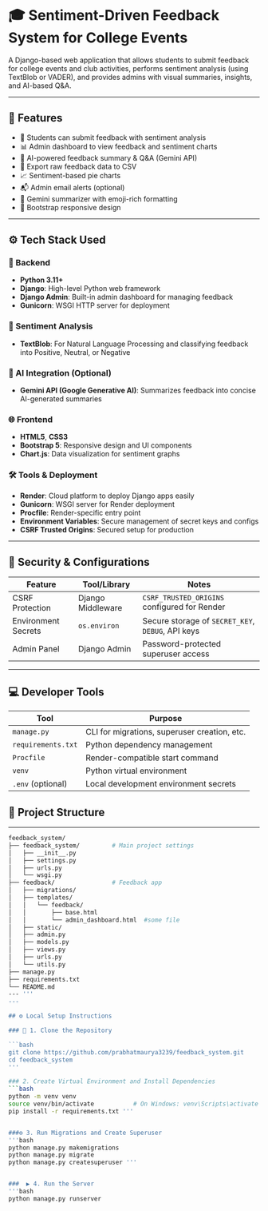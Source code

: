 # 🎓 Sentiment-Driven Feedback System for College Events

A Django-based web application that allows students to submit feedback for college events and club activities, performs sentiment analysis (using TextBlob or VADER), and provides admins with visual summaries, insights, and AI-based Q&A.

---

## 🚀 Features

- 📝 Students can submit feedback with sentiment analysis
- 📊 Admin dashboard to view feedback and sentiment charts
- 🤖 AI-powered feedback summary & Q&A (Gemini API)
- 📄 Export raw feedback data to CSV
- 📈 Sentiment-based pie charts
- 📬 Admin email alerts (optional)
- 🧠 Gemini summarizer with emoji-rich formatting
- 🎨 Bootstrap responsive design

---
## ⚙️ Tech Stack Used

### 🧠 Backend
- **Python 3.11+**
- **Django**: High-level Python web framework
- **Django Admin**: Built-in admin dashboard for managing feedback
- **Gunicorn**: WSGI HTTP server for deployment

### 💬 Sentiment Analysis
- **TextBlob**: For Natural Language Processing and classifying feedback into Positive, Neutral, or Negative

### 🤖 AI Integration (Optional)
- **Gemini API (Google Generative AI)**: Summarizes feedback into concise AI-generated summaries

### 🌐 Frontend
- **HTML5**, **CSS3**
- **Bootstrap 5**: Responsive design and UI components
- **Chart.js**: Data visualization for sentiment graphs

### 🛠️ Tools & Deployment
- **Render**: Cloud platform to deploy Django apps easily
- **Gunicorn**: WSGI server for Render deployment
- **Procfile**: Render-specific entry point
- **Environment Variables**: Secure management of secret keys and configs
- **CSRF Trusted Origins**: Secured setup for production

---

## 🔐 Security & Configurations

| Feature | Tool/Library | Notes |
|--------|--------------|-------|
| CSRF Protection | Django Middleware | `CSRF_TRUSTED_ORIGINS` configured for Render |
| Environment Secrets | `os.environ` | Secure storage of `SECRET_KEY`, `DEBUG`, API keys |
| Admin Panel | Django Admin | Password-protected superuser access |

---

## 💻 Developer Tools

| Tool | Purpose |
|------|---------|
| `manage.py` | CLI for migrations, superuser creation, etc. |
| `requirements.txt` | Python dependency management |
| `Procfile` | Render-compatible start command |
| `venv` | Python virtual environment |
| `.env` (optional) | Local development environment secrets |


## 📁 Project Structure
---
```bash
feedback_system/
├── feedback_system/         # Main project settings
│   ├── __init__.py
│   ├── settings.py
│   ├── urls.py
│   └── wsgi.py
├── feedback/                # Feedback app
│   ├── migrations/
│   ├── templates/
│   │   └── feedback/
│   │       ├── base.html
│   │       └── admin_dashboard.html  #some file
│   ├── static/
│   ├── admin.py
│   ├── models.py
│   ├── views.py
│   ├── urls.py
│   └── utils.py
├── manage.py
├── requirements.txt
└── README.md
--- '''
---

## ⚙️ Local Setup Instructions

### 🔁 1. Clone the Repository

```bash
git clone https://github.com/prabhatmaurya3239/feedback_system.git
cd feedback_system
'''

### 2. Create Virtual Environment and Install Dependencies
```bash
python -m venv venv
source venv/bin/activate           # On Windows: venv\Scripts\activate
pip install -r requirements.txt '''


###⚙️ 3. Run Migrations and Create Superuser
'''bash
python manage.py makemigrations
python manage.py migrate
python manage.py createsuperuser '''


###  ▶️ 4. Run the Server
'''bash
python manage.py runserver


